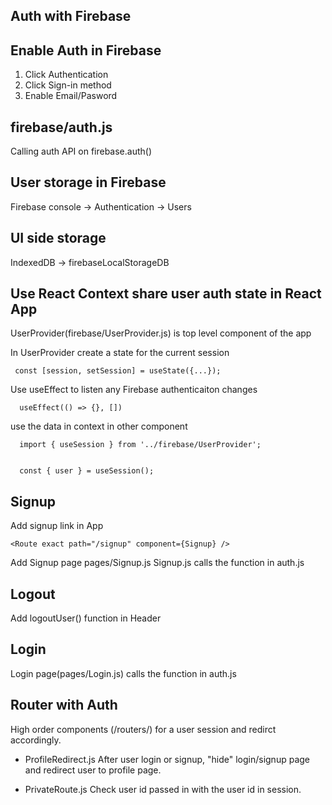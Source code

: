 ## Auth with Firebase

## Enable Auth in Firebase
1. Click Authentication
2. Click Sign-in method
3. Enable Email/Pasword


## firebase/auth.js
Calling auth API on firebase.auth()

## User storage in Firebase
Firebase console -> Authentication -> Users

## UI side storage
IndexedDB -> firebaseLocalStorageDB

## Use React Context share user auth state in React App
UserProvider(firebase/UserProvider.js) is top level component of the app

In UserProvider create a state for the current session
```
 const [session, setSession] = useState({...});
```
Use useEffect to listen any Firebase authenticaiton changes
```
  useEffect(() => {}, [])
```

use the data in context in other component
```
  import { useSession } from '../firebase/UserProvider';


  const { user } = useSession();
```

##  Signup

Add signup link in App
```
<Route exact path="/signup" component={Signup} />
```

Add Signup page pages/Signup.js
Signup.js calls the function in auth.js


## Logout
Add logoutUser() function in Header


## Login
Login page(pages/Login.js) calls the function in auth.js



## Router with Auth
High order components (/routers/) for a user session and redirct accordingly.

- ProfileRedirect.js
After user login or signup, "hide" login/signup page and redirect user to profile page.

- PrivateRoute.js
Check user id passed in with the user id in session.



